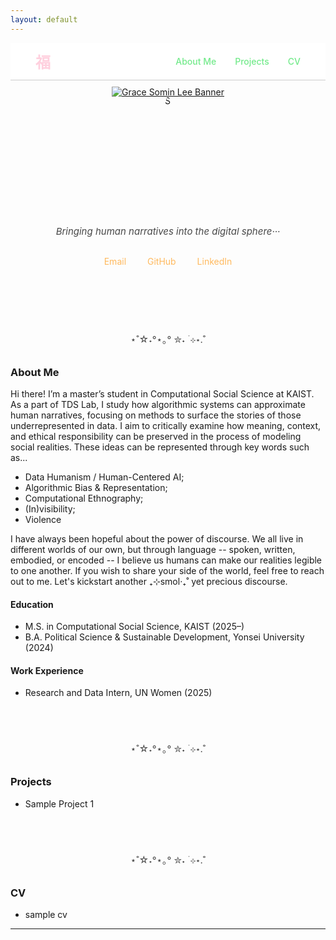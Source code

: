 ```yaml
---
layout: default
---
```

<!-- Link to compiled CSS -->
<link rel="stylesheet" href="/assets/css/style.css">

<!-- Navigation Bar with "福" on far left and menu on right -->
<nav style="
  display: flex;
  justify-content: space-between;
  align-items: center;
  padding: 12px 40px;
  background-color: #ffffff;
  border-bottom: 1px solid #ccc;
  font-weight: 500;
  position: relative;
  z-index: 10;
">

  <!-- Left-aligned logo -->
  <div style="font-size: 24px; font-weight: bold; color: #ffd0de;">
    福
  </div>

  <!-- Right-aligned links -->
  <div style="display: flex; gap: 30px;">
    <a href="#about-me" style="color: #73ea8b; text-decoration: none;">About Me</a>
    <a href="#projects" style="color: #73ea8b; text-decoration: none;">Projects</a>
    <a href="#cv" style="color: #73ea8b; text-decoration: none;">CV</a>
  </div>
</nav>


<!-- Custom Clickable Banner (Centered) -->
<div style="text-align: center; margin-top: 10px;">
  <a href="https://gracesominl.github.io">
    <img src="https://capsule-render.vercel.app/api?type=blur&color=timeGradient&height=180&section=header&text=Grace%20Somin%20Lee&fontSize=35&fontColor=474747" alt="Grace Somin Lee Banner" style="max-width: 100%;"/>
  </a>
</div>
<!-- Profile Image -->
<div style="text-align: center; margin-top: -5px;">
  <img src="/assets/img/face2.JPG" alt="Grace Somin Lee"  style="width: 100%; max-width: 200px; height: 200px; object-fit: cover;
            clip-path: polygon(50% 0%, 61% 35%, 98% 35%, 68% 57%, 
                               79% 91%, 50% 70%, 21% 91%, 32% 57%, 
                               2% 35%, 39% 35%);
            " />
</div>


<!-- Intro Text -->
<div style="text-align: center; font-size: 15px; margin-top: 10px; color: #474747; font-style: italic;">
  Bringing human narratives into the digital sphere···
</div>

<!-- Contact Bar -->
<div style="text-align: center; margin: 30px 0;">
  <a href="mailto:gracesomin@kaist.ac.kr" style="margin: 0 15px; color: #ffb95e; text-decoration: none;">Email</a>
  <a href="https://github.com/gracesominl" target="_blank" style="margin: 0 15px; color: #ffb95e; text-decoration: none;">GitHub</a>
  <a href="https://www.linkedin.com/in/gracesomin-l/" target="_blank" style="margin: 0 15px; color: #ffb95e; text-decoration: none;">LinkedIn</a>
</div>



<!-- divider line -->
<div style="text-align: center; font-size: 15px; color: #474747; margin-top: 105px;">
  ⋆˚☆˖°⋆｡° ✮˖ ࣪ ⊹⋆.˚
</div>
<!-- Spacer -->
<div style="height: 10px;"></div>

### <span id="about-me" class="section-title">About Me</span>

Hi there! I’m a master’s student in Computational Social Science at KAIST. 
As a part of TDS Lab, I study how algorithmic systems can approximate human narratives, focusing on methods to surface the stories of those underrepresented in data. I aim to critically examine how meaning, context, and ethical responsibility can be preserved in the process of modeling social realities. These ideas can be represented through key words such as...
  - Data Humanism / Human-Centered AI;
  - Algorithmic Bias & Representation;
  - Computational Ethnography;
  - (In)visibility;
  - Violence

I have always been hopeful about the power of discourse. We all live in different worlds of our own, but through language -- spoken, written, embodied, or encoded -- I believe us humans can make our realities legible to one another. If you wish to share your side of the world, feel free to reach out to me. Let's kickstart another ₊⊹smol‧₊˚ yet precious discourse. 

#### Education
- M.S. in Computational Social Science, KAIST (2025–)  
- B.A. Political Science & Sustainable Development, Yonsei University (2024)

#### Work Experience
- Research and Data Intern, UN Women (2025)


<!-- divider line -->
<div style="text-align: center; font-size: 15px; color: #474747; margin-top: 70px;">
  ⋆˚☆˖°⋆｡° ✮˖ ࣪ ⊹⋆.˚
</div>
<!-- Gap  -->
<div style="height: 10px;"></div>

### <span id="projects" class="section-title">Projects</span> 
- Sample Project 1


<!-- divider line -->
<div style="text-align: center; font-size: 15px; color: #474747; margin-top: 70px;">
  ⋆˚☆˖°⋆｡° ✮˖ ࣪ ⊹⋆.˚
</div>
<!-- Gap  -->
<div style="height: 10px;"></div>

### <span id="cv" class="section-title">CV</span> 
- sample cv
---

